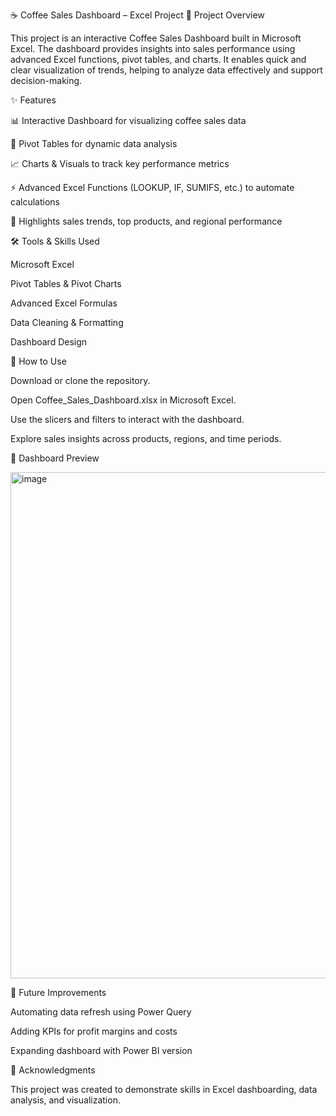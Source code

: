 ☕ Coffee Sales Dashboard – Excel Project
📌 Project Overview

This project is an interactive Coffee Sales Dashboard built in Microsoft Excel. The dashboard provides insights into sales performance using advanced Excel functions, pivot tables, and charts. It enables quick and clear visualization of trends, helping to analyze data effectively and support decision-making.

✨ Features

📊 Interactive Dashboard for visualizing coffee sales data

🔄 Pivot Tables for dynamic data analysis

📈 Charts & Visuals to track key performance metrics

⚡ Advanced Excel Functions (LOOKUP, IF, SUMIFS, etc.) to automate calculations

🎯 Highlights sales trends, top products, and regional performance

🛠 Tools & Skills Used

Microsoft Excel

Pivot Tables & Pivot Charts

Advanced Excel Formulas

Data Cleaning & Formatting

Dashboard Design


🚀 How to Use

Download or clone the repository.

Open Coffee_Sales_Dashboard.xlsx in Microsoft Excel.

Use the slicers and filters to interact with the dashboard.

Explore sales insights across products, regions, and time periods.

📸 Dashboard Preview

<img width="1362" height="810" alt="image" src="https://github.com/user-attachments/assets/e6f443c3-cefb-4c07-94ec-5ea308902390" />


🔮 Future Improvements

Automating data refresh using Power Query

Adding KPIs for profit margins and costs

Expanding dashboard with Power BI version

🙌 Acknowledgments

This project was created to demonstrate skills in Excel dashboarding, data analysis, and visualization.
